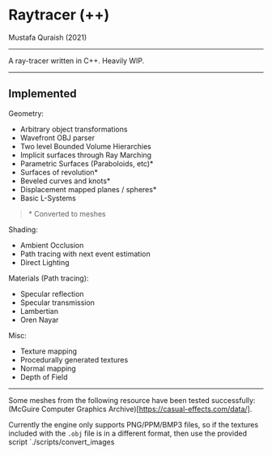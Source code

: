 # Raytracer (++)

Mustafa Quraish (2021)

---

A ray-tracer written in C++. Heavily WIP.

---

## Implemented

Geometry:
- Arbitrary object transformations
- Wavefront OBJ parser
- Two level Bounded Volume Hierarchies
- Implicit surfaces through Ray Marching
- Parametric Surfaces (Paraboloids, etc)*
- Surfaces of revolution*
- Beveled curves and knots*
- Displacement mapped planes / spheres*
- Basic L-Systems

> \* Converted to meshes

Shading:
- Ambient Occlusion
- Path tracing with next event estimation
- Direct Lighting

Materials (Path tracing):
- Specular reflection
- Specular transmission
- Lambertian
- Oren Nayar

Misc:
- Texture mapping
- Procedurally generated textures
- Normal mapping
- Depth of Field

---

Some meshes from the following resource have been tested successfully: (McGuire Computer Graphics Archive)[https://casual-effects.com/data/].

Currently the engine only supports PNG/PPM/BMP3 files, so if the textures included with the `.obj` file is in a different format, then use the provided script `./scripts/convert_images